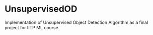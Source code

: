 # UnsupervisedOD
Implementation of Unsupervised Object Detection Algorithm as a final project for IITP ML course.
